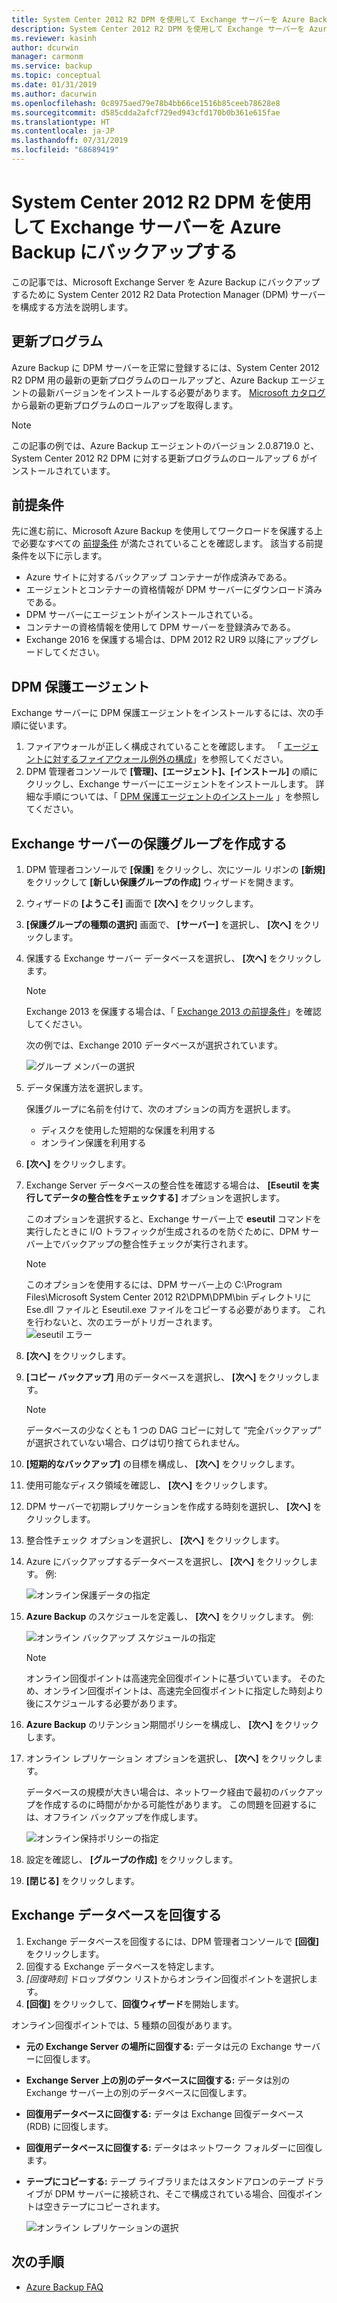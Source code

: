 ```yaml
---
title: System Center 2012 R2 DPM を使用して Exchange サーバーを Azure Backup にバックアップする
description: System Center 2012 R2 DPM を使用して Exchange サーバーを Azure Backup にバックアップする方法について説明する
ms.reviewer: kasinh
author: dcurwin
manager: carmonm
ms.service: backup
ms.topic: conceptual
ms.date: 01/31/2019
ms.author: dacurwin
ms.openlocfilehash: 0c8975aed79e78b4bb66ce1516b85ceeb78628e8
ms.sourcegitcommit: d585cdda2afcf729ed943cfd170b0b361e615fae
ms.translationtype: HT
ms.contentlocale: ja-JP
ms.lasthandoff: 07/31/2019
ms.locfileid: "68689419"
---
```

# <a name="back-up-an-exchange-server-to-azure-backup-with-system-center-2012-r2-dpm"></a>System Center 2012 R2 DPM を使用して Exchange サーバーを Azure Backup にバックアップする
この記事では、Microsoft Exchange Server を Azure Backup にバックアップするために System Center 2012 R2 Data Protection Manager (DPM) サーバーを構成する方法を説明します。  

## <a name="updates"></a>更新プログラム
Azure Backup に DPM サーバーを正常に登録するには、System Center 2012 R2 DPM 用の最新の更新プログラムのロールアップと、Azure Backup エージェントの最新バージョンをインストールする必要があります。 [Microsoft カタログ](https://catalog.update.microsoft.com/v7/site/Search.aspx?q=System%20Center%202012%20R2%20Data%20protection%20manager)から最新の更新プログラムのロールアップを取得します。

> [!NOTE]
> この記事の例では、Azure Backup エージェントのバージョン 2.0.8719.0 と、System Center 2012 R2 DPM に対する更新プログラムのロールアップ 6 がインストールされています。
>
>

## <a name="prerequisites"></a>前提条件
先に進む前に、Microsoft Azure Backup を使用してワークロードを保護する上で必要なすべての [前提条件](backup-azure-dpm-introduction.md#prerequisites-and-limitations) が満たされていることを確認します。 該当する前提条件を以下に示します。

* Azure サイトに対するバックアップ コンテナーが作成済みである。
* エージェントとコンテナーの資格情報が DPM サーバーにダウンロード済みである。
* DPM サーバーにエージェントがインストールされている。
* コンテナーの資格情報を使用して DPM サーバーを登録済みである。
* Exchange 2016 を保護する場合は、DPM 2012 R2 UR9 以降にアップグレードしてください。

## <a name="dpm-protection-agent"></a>DPM 保護エージェント
Exchange サーバーに DPM 保護エージェントをインストールするには、次の手順に従います。

1. ファイアウォールが正しく構成されていることを確認します。 「 [エージェントに対するファイアウォール例外の構成](https://technet.microsoft.com/library/Hh758204.aspx)」を参照してください。
2. DPM 管理者コンソールで **[管理]、[エージェント]、[インストール]** の順にクリックし、Exchange サーバーにエージェントをインストールします。 詳細な手順については、「 [DPM 保護エージェントのインストール](https://technet.microsoft.com/library/hh758186.aspx?f=255&MSPPError=-2147217396) 」を参照してください。

## <a name="create-a-protection-group-for-the-exchange-server"></a>Exchange サーバーの保護グループを作成する
1. DPM 管理者コンソールで **[保護]** をクリックし、次にツール リボンの **[新規]** をクリックして **[新しい保護グループの作成]** ウィザードを開きます。
2. ウィザードの **[ようこそ]** 画面で **[次へ]** をクリックします。
3. **[保護グループの種類の選択]** 画面で、 **[サーバー]** を選択し、 **[次へ]** をクリックします。
4. 保護する Exchange サーバー データベースを選択し、 **[次へ]** をクリックします。

   > [!NOTE]
   > Exchange 2013 を保護する場合は、「 [Exchange 2013 の前提条件](https://technet.microsoft.com/library/dn751029.aspx)」を確認してください。
   >
   >

    次の例では、Exchange 2010 データベースが選択されています。

    ![グループ メンバーの選択](./media/backup-azure-backup-exchange-server/select-group-members.png)
5. データ保護方法を選択します。

    保護グループに名前を付けて、次のオプションの両方を選択します。

   * ディスクを使用した短期的な保護を利用する
   * オンライン保護を利用する
6. **[次へ]** をクリックします。
7. Exchange Server データベースの整合性を確認する場合は、 **[Eseutil を実行してデータの整合性をチェックする]** オプションを選択します。

    このオプションを選択すると、Exchange サーバー上で **eseutil** コマンドを実行したときに I/O トラフィックが生成されるのを防ぐために、DPM サーバー上でバックアップの整合性チェックが実行されます。

   > [!NOTE]
   > このオプションを使用するには、DPM サーバー上の C:\Program Files\Microsoft System Center 2012 R2\DPM\DPM\bin ディレクトリに Ese.dll ファイルと Eseutil.exe ファイルをコピーする必要があります。 これを行わないと、次のエラーがトリガーされます。  
   > ![eseutil エラー](./media/backup-azure-backup-exchange-server/eseutil-error.png)
   >
   >
8. **[次へ]** をクリックします。
9. **[コピー バックアップ]** 用のデータベースを選択し、 **[次へ]** をクリックします。

   > [!NOTE]
   > データベースの少なくとも 1 つの DAG コピーに対して “完全バックアップ” が選択されていない場合、ログは切り捨てられません。
   >
   >
10. **[短期的なバックアップ]** の目標を構成し、 **[次へ]** をクリックします。
11. 使用可能なディスク領域を確認し、 **[次へ]** をクリックします。
12. DPM サーバーで初期レプリケーションを作成する時刻を選択し、 **[次へ]** をクリックします。
13. 整合性チェック オプションを選択し、 **[次へ]** をクリックします。
14. Azure にバックアップするデータベースを選択し、 **[次へ]** をクリックします。 例:

    ![オンライン保護データの指定](./media/backup-azure-backup-exchange-server/specify-online-protection-data.png)
15. **Azure Backup** のスケジュールを定義し、 **[次へ]** をクリックします。 例:

    ![オンライン バックアップ スケジュールの指定](./media/backup-azure-backup-exchange-server/specify-online-backup-schedule.png)

    > [!NOTE]
    > オンライン回復ポイントは高速完全回復ポイントに基づいています。 そのため、オンライン回復ポイントは、高速完全回復ポイントに指定した時刻より後にスケジュールする必要があります。
    >
    >
16. **Azure Backup** のリテンション期間ポリシーを構成し、 **[次へ]** をクリックします。
17. オンライン レプリケーション オプションを選択し、 **[次へ]** をクリックします。

    データベースの規模が大きい場合は、ネットワーク経由で最初のバックアップを作成するのに時間がかかる可能性があります。 この問題を回避するには、オフライン バックアップを作成します。  

    ![オンライン保持ポリシーの指定](./media/backup-azure-backup-exchange-server/specify-online-retention-policy.png)
18. 設定を確認し、 **[グループの作成]** をクリックします。
19. **[閉じる]** をクリックします。

## <a name="recover-the-exchange-database"></a>Exchange データベースを回復する
1. Exchange データベースを回復するには、DPM 管理者コンソールで **[回復]** をクリックします。
2. 回復する Exchange データベースを特定します。
3. *[回復時刻]* ドロップダウン リストからオンライン回復ポイントを選択します。
4. **[回復]** をクリックして、**回復ウィザード**を開始します。

オンライン回復ポイントでは、5 種類の回復があります。

* **元の Exchange Server の場所に回復する:** データは元の Exchange サーバーに回復します。
* **Exchange Server 上の別のデータベースに回復する:** データは別の Exchange サーバー上の別のデータベースに回復します。
* **回復用データベースに回復する:** データは Exchange 回復データベース (RDB) に回復します。
* **回復用データベースに回復する:** データはネットワーク フォルダーに回復します。
* **テープにコピーする:** テープ ライブラリまたはスタンドアロンのテープ ドライブが DPM サーバーに接続され、そこで構成されている場合、回復ポイントは空きテープにコピーされます。

    ![オンライン レプリケーションの選択](./media/backup-azure-backup-exchange-server/choose-online-replication.png)

## <a name="next-steps"></a>次の手順
* [Azure Backup FAQ](backup-azure-backup-faq.md)
